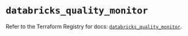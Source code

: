 # `databricks_quality_monitor`

Refer to the Terraform Registry for docs: [`databricks_quality_monitor`](https://registry.terraform.io/providers/databricks/databricks/1.91.0/docs/resources/quality_monitor).
